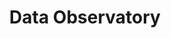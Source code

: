 ---
title: Data Observatory
description: "Public and premium datasets ready to be used across the CARTO platform"
icon: "/img/icons/data-observatory.png"

url: data-observatory
indexPage: "overview/getting-started.md"

cascade:
  basePath: data-observatory
  menu:
    - title: "Overview"
      folder:
      - title: "Getting started"
      - title: "Terminology"
    - title: "Guides"  
      folder:
        - title: "Accessing and browsing the Spatial Data Catalog"
        - title: "Subscribing to public and premium datasets"
        - title: "Managing your subscriptions"
        - title: "Accessing your subscriptions from your data warehouse"
        - title: "Visualizing Data Observatory datasets"
    - title: "Example tilesets"
---